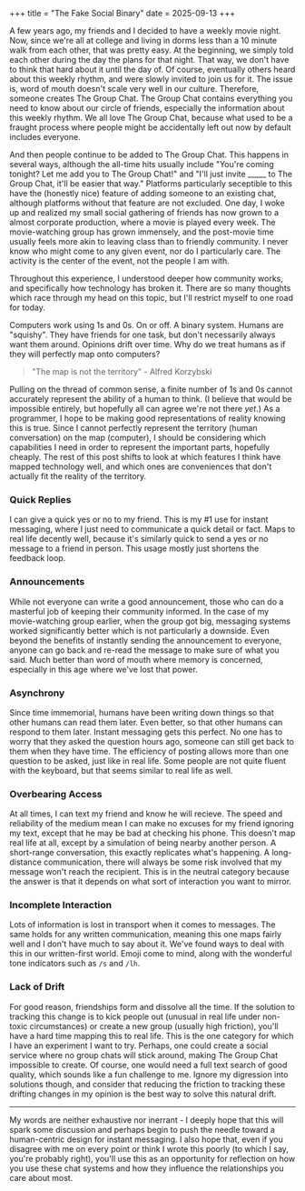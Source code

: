 +++
title = "The Fake Social Binary"
date = 2025-09-13
+++

A few years ago, my friends and I decided to have a weekly movie night. Now, since we're all at college and living in dorms less than a 10 minute walk from each other, that was pretty easy.
At the beginning, we simply told each other during the day the plans for that night. That way, we don't have to think that hard about it until the day of.
Of course, eventually others heard about this weekly rhythm, and were slowly invited to join us for it. The issue is, word of mouth doesn't scale very well in our culture.
Therefore, someone creates The Group Chat. The Group Chat contains everything you need to know about our circle of friends, especially the information about this weekly rhythm. We all love The Group Chat, because what used to be a fraught process where people might be accidentally left out now by default includes everyone.

And then people continue to be added to The Group Chat. This happens in several ways, although the all-time hits usually include "You're coming tonight? Let me add you to The Group Chat!" and "I'll just invite \_\_\_\_\_ to The Group Chat, it'll be easier that way."
Platforms particularly seceptible to this have the (honestly nice) feature of adding someone to an existing chat, although platforms without that feature are not excluded.
One day, I woke up and realized my small social gathering of friends has now grown to a almost corporate production, where a movie is played every week.
The movie-watching group has grown immensely, and the post-movie time usually feels more akin to leaving class than to friendly community.
I never know who might come to any given event, nor do I particularly care. The activity is the center of the event, not the people I am with.

Throughout this experience, I understood deeper how community works, and specifically how technology has broken it.
There are so many thoughts which race through my head on this topic, but I'll restrict myself to one road for today.

Computers work using 1s and 0s. On or off. A binary system.
Humans are "squishy". They have friends for one task, but don't necessarily always want them around. Opinions drift over time.
Why do we treat humans as if they will perfectly map onto computers?

> "The map is not the territory" - Alfred Korzybski

Pulling on the thread of common sense, a finite number of 1s and 0s cannot accurately represent the ability of a human to think. (I believe that would be impossible entirely, but hopefully all can agree we're not there _yet_.)
As a programmer, I hope to be making good representations of reality knowing this is true.
Since I cannot perfectly represent the territory (human conversation) on the map (computer), I should be considering which capabilities I need in order to represent the important parts, hopefully cheaply.
The rest of this post shifts to look at which features I think have mapped technology well, and which ones are conveniences that don't actually fit the reality of the territory.

### Quick Replies

I can give a quick yes or no to my friend. This is my #1 use for instant messaging, where I just need to communicate a quick detail or fact.
Maps to real life decently well, because it's similarly quick to send a yes or no message to a friend in person.  This usage mostly just shortens the feedback loop.

### Announcements

While not everyone can write a good announcement, those who can do a masterful job of keeping their community informed.
In the case of my movie-watching group earlier, when the group got big, messaging systems worked significantly better which is not particularly a downside.
Even beyond the benefits of instantly sending the announcement to everyone, anyone can go back and re-read the message to make sure of what you said. Much better than word of mouth where memory is concerned, especially in this age where we've lost that power.

### Asynchrony

Since time immemorial, humans have been writing down things so that other humans can read them later.
Even better, so that other humans can respond to them later.
Instant messaging gets this perfect. No one has to worry that they asked the question hours ago, someone can still get back to them when they have time.
The efficiency of posting allows more than one question to be asked, just like in real life.  Some people are not quite fluent with the keyboard, but that seems similar to real life as well.

### Overbearing Access

At all times, I can text my friend and know he will recieve. The speed and reliability of the medium mean I can make no excuses for my friend ignoring my text, except that he may be bad at checking his phone.
This doesn't map real life at all, except by a simulation of being nearby another person. A short-range conversation, this exactly replicates what's happening. A long-distance communication, there will always be some risk involved that my message won't reach the recipient.
This is in the neutral category because the answer is that it depends on what sort of interaction you want to mirror.

### Incomplete Interaction

Lots of information is lost in transport when it comes to messages. The same holds for any written communication, meaning this one maps fairly well and I don't have much to say about it.
We've found ways to deal with this in our written-first world. Emoji come to mind, along with the wonderful tone indicators such as `/s` and `/lh`.

### Lack of Drift

For good reason, friendships form and dissolve all the time. If the solution to tracking this change is to kick people out (unusual in real life under non-toxic circumstances) or create a new group (usually high friction), you'll have a hard time mapping this to real life.
This is the one category for which I have an experiment I want to try. Perhaps, one could create a social service where no group chats will stick around, making The Group Chat impossible to create. Of course, one would need a full text search of good quality, which sounds like a fun challenge to me.
Ignore my digression into solutions though, and consider that reducing the friction to tracking these drifting changes in my opinion is the best way to solve this natural drift.

---

My words are neither exhaustive nor inerrant - I deeply hope that this will spark some discussion and perhaps begin to push the needle toward a human-centric design for instant messaging.
I also hope that, even if you disagree with me on every point or think I wrote this poorly (to which I say, you're probably right), you'll use this as an opportunity for reflection on how you use these chat systems and how they influence the relationships you care about most.
